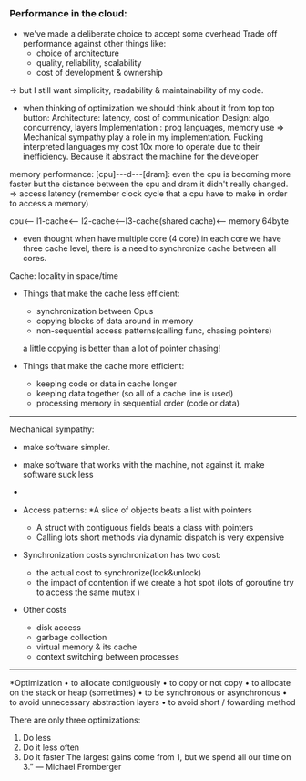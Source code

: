 ##
### Performance in the cloud:
- we've made a deliberate choice to accept some overhead
Trade off performance against other things like:
    - choice of architecture
    - quality, reliability, scalability
    - cost of development & ownership

-> but I still want simplicity, readability & maintainability of my code.

- when thinking of optimization we should think about it from top top button: 
Architecture: latency, cost of communication
Design: algo, concurrency, layers
Implementation : prog languages, memory use
=> Mechanical sympathy play a role in my implementation.
Fucking interpreted languages my cost 10x more to operate due to their inefficiency. Because it abstract the machine for the developer 

memory performance: [cpu]---d---[dram]: even the cpu is becoming more faster but the distance between the cpu and dram it didn't really changed. => access latency (remember clock cycle that a cpu have to make in order to access a memory)

cpu<-- l1-cache<-- l2-cache<--l3-cache(shared cache)<-- memory 64byte
* even thought when have multiple core (4 core) in each core we have three cache level, there is a need to synchronize cache between all cores.

Cache: locality in space/time
* Things that make the cache less efficient:
    * synchronization between Cpus
    * copying blocks of data around in memory
    * non-sequential access patterns(calling func, chasing pointers)

    a little copying is better than a lot of pointer chasing!

* Things that make the cache more efficient:
    * keeping code or data in cache longer
    * keeping data together (so all of a cache line is used)
    * processing memory in sequential order (code or data)


----------------------------------------------------------------

Mechanical sympathy: 
* make software simpler.
* make software that works with the machine, not against it.
make software suck less

* 
* Access patterns:
    *A slice of objects beats a list with pointers
    * A struct with contiguous fields beats a class with pointers
    * Calling lots short methods via dynamic dispatch is very expensive


* Synchronization costs
synchronization has two cost:
    * the actual cost to synchronize(lock&unlock)
    * the impact of contention if we create a hot spot (lots of goroutine try to access the same mutex )

* Other costs
    * disk access
    * garbage collection
    * virtual memory & its cache
    * context switching between processes


-------------------------------------------------------
*Optimization
• to allocate contiguously
• to copy or not copy
• to allocate on the stack or heap (sometimes)
• to be synchronous or asynchronous
• to avoid unnecessary abstraction layers
• to avoid short / fowarding method


There are only three optimizations:
1. Do less
2. Do it less often
3. Do it faster
The largest gains come from 1, but we spend all our time on 3.”
— Michael Fromberger
